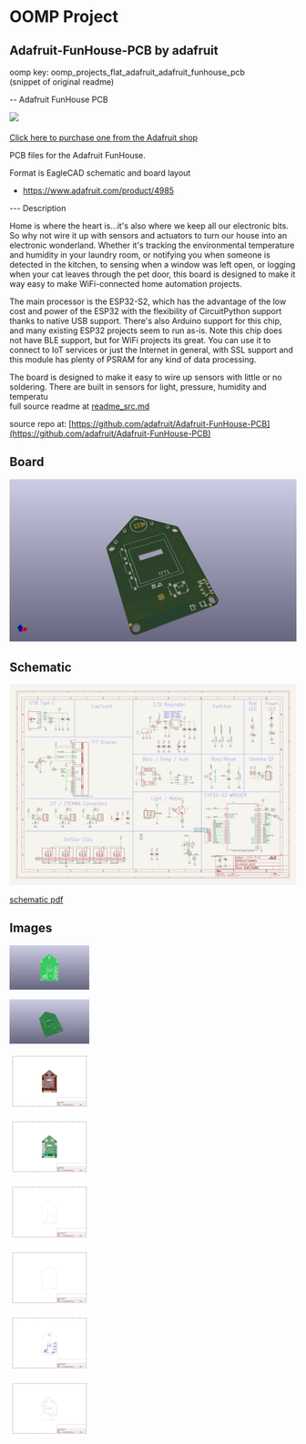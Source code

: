 # OOMP Project  
## Adafruit-FunHouse-PCB  by adafruit  
  
oomp key: oomp_projects_flat_adafruit_adafruit_funhouse_pcb  
(snippet of original readme)  
  
-- Adafruit FunHouse PCB  
  
<a href="http://www.adafruit.com/products/4985"><img src="assets/4985.jpg?raw=true" width="500px"><br/>  
Click here to purchase one from the Adafruit shop</a>  
  
PCB files for the Adafruit FunHouse.   
  
Format is EagleCAD schematic and board layout  
* https://www.adafruit.com/product/4985  
  
--- Description  
  
Home is where the heart is...it's also where we keep all our electronic bits. So why not wire it up with sensors and actuators to turn our house into an electronic wonderland. Whether it's tracking the environmental temperature and humidity in your laundry room, or notifying you when someone is detected in the kitchen, to sensing when a window was left open, or logging when your cat leaves through the pet door, this board is designed to make it way easy to make WiFi-connected home automation projects.  
  
The main processor is the ESP32-S2, which has the advantage of the low cost and power of the ESP32 with the flexibility of CircuitPython support thanks to native USB support. There's also Arduino support for this chip, and many existing ESP32 projects seem to run as-is. Note this chip does not have BLE support, but for WiFi projects its great. You can use it to connect to IoT services or just the Internet in general, with SSL support and this module has plenty of PSRAM for any kind of data processing.  
  
The board is designed to make it easy to wire up sensors with little or no soldering. There are built in sensors for light, pressure, humidity and temperatu  
  full source readme at [readme_src.md](readme_src.md)  
  
source repo at: [https://github.com/adafruit/Adafruit-FunHouse-PCB](https://github.com/adafruit/Adafruit-FunHouse-PCB)  
## Board  
  
[![working_3d.png](working_3d_600.png)](working_3d.png)  
## Schematic  
  
[![working_schematic.png](working_schematic_600.png)](working_schematic.png)  
  
[schematic pdf](working_schematic.pdf)  
## Images  
  
[![working_3D_bottom.png](working_3D_bottom_140.png)](working_3D_bottom.png)  
  
[![working_3D_top.png](working_3D_top_140.png)](working_3D_top.png)  
  
[![working_assembly_page_01.png](working_assembly_page_01_140.png)](working_assembly_page_01.png)  
  
[![working_assembly_page_02.png](working_assembly_page_02_140.png)](working_assembly_page_02.png)  
  
[![working_assembly_page_03.png](working_assembly_page_03_140.png)](working_assembly_page_03.png)  
  
[![working_assembly_page_04.png](working_assembly_page_04_140.png)](working_assembly_page_04.png)  
  
[![working_assembly_page_05.png](working_assembly_page_05_140.png)](working_assembly_page_05.png)  
  
[![working_assembly_page_06.png](working_assembly_page_06_140.png)](working_assembly_page_06.png)  
